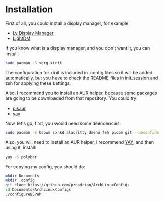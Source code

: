 # Installation
First of all, you could install a display manager, for example:
- [Ly Display Manager](https://github.com/fairyglade/ly)
- [LightDM](https://github.com/canonical/lightdm)

If you know what is a display manager, and you don't want it, you can install:
```bash
sudo pacman -S xorg-xinit
```
The configuration for xinit is included in .config files so it will be added automatically, but you have to check the README files in init_session and zsh for applying these settings.

Also, I recommend you to install an AUR helper, because some packages are going to be downloaded from that repository.
You could try:
- [pikaur](https://github.com/actionless/pikaur)
- [yay](https://github.com/Jguer/yay)

Now, let's go, first, you would need some deendencies.
```bash
sudo pacman -S bspwm sxhkd alacritty dmenu feh picom git --noconfirm
```

Also, you will need to install an AUR helper, I recommend [YAY](https://github.com/Jguer/yay), and then using it, install:
```bash
yay -S polybar
```

For copying my config, you should do:
```bash
mkdir Documents
mkdir .config
git clone https://github.com/pzeadrian/ArchLinuxConfigs
cd Documents/ArchLinuxConfigs
./configureBSPWM
```

